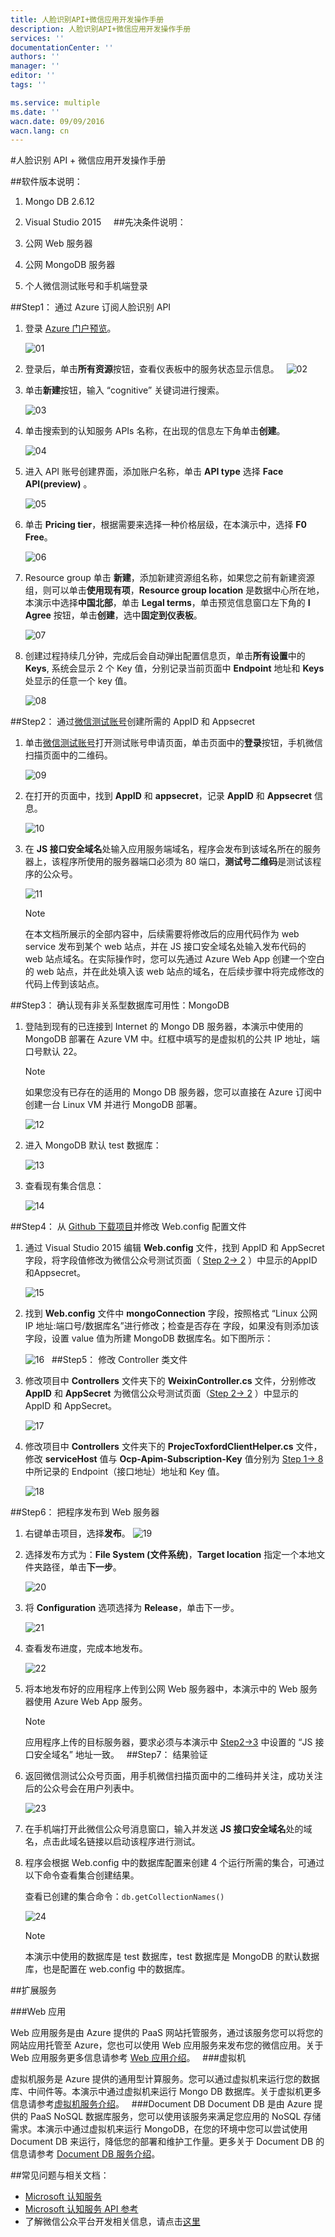 ```yaml
---
title: 人脸识别API+微信应用开发操作手册
description: 人脸识别API+微信应用开发操作手册
services: ''
documentationCenter: ''
authors: ''
manager: ''
editor: ''
tags: ''

ms.service: multiple
ms.date: ''
wacn.date: 09/09/2016
wacn.lang: cn
---
```


#人脸识别 API + 微信应用开发操作手册

##软件版本说明：
1. Mongo DB 2.6.12
2. Visual Studio 2015
 
 
##先决条件说明：

1. 公网 Web 服务器
2. 公网 MongoDB 服务器
3. 个人微信测试账号和手机端登录

##Step1： 通过 Azure 订阅人脸识别 API

1. 登录 [Azure 门户预览](https://portal.azure.cn/)。

    ![01](./media/azure-cognitive-services-face-api-wechat-app/01.png)

2. 登录后，单击**所有资源**按钮，查看仪表板中的服务状态显示信息。
     
    ![02](./media/azure-cognitive-services-face-api-wechat-app/02.png)

3. 单击**新建**按钮，输入 “cognitive” 关键词进行搜索。

    ![03](./media/azure-cognitive-services-face-api-wechat-app/03.png)

4. 单击搜索到的认知服务 APIs 名称，在出现的信息左下角单击**创建**。

    ![04](./media/azure-cognitive-services-face-api-wechat-app/04.png)

5. 进入 API 账号创建界面，添加账户名称，单击 **API type** 选择 **Face API(preview)** 。

    ![05](./media/azure-cognitive-services-face-api-wechat-app/05.png)

6. 单击 **Pricing tier**，根据需要来选择一种价格层级，在本演示中，选择 **F0 Free**。

    ![06](./media/azure-cognitive-services-face-api-wechat-app/06.png)

7. Resource group 单击 **新建**，添加新建资源组名称，如果您之前有新建资源组，则可以单击**使用现有项**，**Resource group location** 是数据中心所在地，本演示中选择**中国北部**，单击 **Legal terms**，单击预览信息窗口左下角的 **I Agree** 按钮，单击**创建**，选中**固定到仪表板**。

    ![07](./media/azure-cognitive-services-face-api-wechat-app/07.png)

8. <a name="step1-8"></a>创建过程持续几分钟，完成后会自动弹出配置信息页，单击**所有设置**中的 **Keys**, 系统会显示 2 个 Key 值，分别记录当前页面中  **Endpoint** 地址和 **Keys** 处显示的任意一个 key 值。

    ![08](./media/azure-cognitive-services-face-api-wechat-app/08.png)

##Step2： 通过[微信测试账号](http://mp.weixin.qq.com/debug/cgi-bin/sandboxinfo?action=showinfo&t=sandbox/index)创建所需的 AppID 和 Appsecret

1. 单击[微信测试账号](http://mp.weixin.qq.com/debug/cgi-bin/sandboxinfo?action=showinfo&t=sandbox/index)打开测试账号申请页面，单击页面中的**登录**按钮，手机微信扫描页面中的二维码。

    ![09](./media/azure-cognitive-services-face-api-wechat-app/09.png)

2. <a name="step2-2"></a>在打开的页面中，找到 **AppID** 和 **appsecret**，记录 **AppID** 和 **Appsecret** 信息。

    ![10](./media/azure-cognitive-services-face-api-wechat-app/10.png)
     
3. <a name="step2-3"></a>在 **JS 接口安全域名**处输入应用服务端域名，程序会发布到该域名所在的服务器上，该程序所使用的服务器端口必须为 80 端口，**测试号二维码**是测试该程序的公众号。

    ![11](./media/azure-cognitive-services-face-api-wechat-app/11.png)

    >[!NOTE]
    >在本文档所展示的全部内容中，后续需要将修改后的应用代码作为 web service 发布到某个 web 站点，并在 JS 接口安全域名处输入发布代码的 web 站点域名。在实际操作时，您可以先通过 Azure Web App 创建一个空白的 web 站点，并在此处填入该 web 站点的域名，在后续步骤中将完成修改的代码上传到该站点。

##Step3： 确认现有非关系型数据库可用性：MongoDB

1. 登陆到现有的已连接到 Internet 的 Mongo DB 服务器，本演示中使用的 MongoDB 部署在 Azure VM 中。红框中填写的是虚拟机的公共 IP 地址，端口号默认 22。

    >[!NOTE]
    >如果您没有已存在的适用的 Mongo DB 服务器，您可以直接在 Azure 订阅中创建一台 Linux VM 并进行 MongoDB 部署。

    ![12](./media/azure-cognitive-services-face-api-wechat-app/12.png)

2. 进入 MongoDB 默认 test 数据库：

    ![13](./media/azure-cognitive-services-face-api-wechat-app/13.png)

3. 查看现有集合信息：

    ![14](./media/azure-cognitive-services-face-api-wechat-app/14.png)

##Step4： 从 [Github 下载项目](https://github.com/MSAICognitiveServices/FaceWechat)并修改 Web.config 配置文件

1. 通过 Visual Studio 2015 编辑 **Web.config** 文件，找到 AppID 和 AppSecret 字段，将字段值修改为微信公众号测试页面（ [Step 2-> 2](#step2-2) ）中显示的AppID和Appsecret。

    ![15](./media/azure-cognitive-services-face-api-wechat-app/15.png)

2. 找到 **Web.config** 文件中 **mongoConnection** 字段，按照格式 “Linux 公网 IP 地址:端口号/数据库名”进行修改；检查是否存在 **<add key=”mongoDb”>** 字段，如果没有则添加该字段，设置 value 值为所建 MongoDB 数据库名。如下图所示：

    ![16](./media/azure-cognitive-services-face-api-wechat-app/16.png)
     
##Step5： 修改 Controller 类文件

1. 修改项目中 **Controllers** 文件夹下的 **WeixinController.cs** 文件，分别修改 **AppID** 和 **AppSecret** 为微信公众号测试页面（[Step 2-> 2](#step2-2) ）中显示的 AppID 和 AppSecret。

    ![17](./media/azure-cognitive-services-face-api-wechat-app/17.png)

2. 修改项目中 **Controllers** 文件夹下的 **ProjecToxfordClientHelper.cs** 文件，修改 **serviceHost** 值与 **Ocp-Apim-Subscription-Key** 值分别为  [Step 1-> 8](#step1-8) 中所记录的 Endpoint（接口地址）地址和 Key 值。

    ![18](./media/azure-cognitive-services-face-api-wechat-app/18.png)

##Step6： 把程序发布到 Web 服务器

1. 右键单击项目，选择**发布**。
    ![19](./media/azure-cognitive-services-face-api-wechat-app/19.png)

2. 选择发布方式为：**File System (文件系统)**，**Target location** 指定一个本地文件夹路径，单击**下一步**。

    ![20](./media/azure-cognitive-services-face-api-wechat-app/20.png)

3. 将 **Configuration** 选项选择为 **Release**，单击下一步。

    ![21](./media/azure-cognitive-services-face-api-wechat-app/21.png)

4. 查看发布进度，完成本地发布。

    ![22](./media/azure-cognitive-services-face-api-wechat-app/22.png)

5. 将本地发布好的应用程序上传到公网 Web 服务器中，本演示中的 Web 服务器使用 Azure Web App 服务。

    >[!NOTE]
    >应用程序上传的目标服务器，要求必须与本演示中 [Step2->3](#step2-3) 中设置的 “JS 接口安全域名” 地址一致。
     
##Step7： 结果验证

1. 返回微信测试公众号页面，用手机微信扫描页面中的二维码并关注，成功关注后的公众号会在用户列表中。

    ![23](./media/azure-cognitive-services-face-api-wechat-app/23.png)

2. 在手机端打开此微信公众号消息窗口，输入并发送 **JS 接口安全域名**处的域名，点击此域名链接以启动该程序进行测试。

3. 程序会根据 Web.config 中的数据库配置来创建 4 个运行所需的集合，可通过以下命令查看集合创建结果。

    查看已创建的集合命令：`db.getCollectionNames()`

    ![24](./media/azure-cognitive-services-face-api-wechat-app/24.png)	

    >[!NOTE]
    >本演示中使用的数据库是 test 数据库，test 数据库是 MongoDB 的默认数据库，也是配置在 web.config 中的数据库。

##扩展服务

###Web 应用

Web 应用服务是由 Azure 提供的 PaaS 网站托管服务，通过该服务您可以将您的网站应用托管至 Azure，您也可以使用 Web 应用服务来发布您的微信应用。关于 Web 应用服务更多信息请参考 [Web 应用介绍](https://www.azure.cn/home/features/web-site/)。
 
###虚拟机

虚拟机服务是 Azure 提供的通用型计算服务。您可以通过虚拟机来运行您的数据库、中间件等。本演示中通过虚拟机来运行 Mongo DB 数据库。关于虚拟机更多信息请参考[虚拟机服务介绍](https://www.azure.cn/home/features/virtual-machines/)。
 
###Document DB
Document DB 是由 Azure 提供的 PaaS NoSQL 数据库服务，您可以使用该服务来满足您应用的 NoSQL 存储需求。本演示中通过虚拟机来运行 MongoDB，在您的环境中您可以尝试使用 Document DB 来运行，降低您的部署和维护工作量。更多关于 Document DB 的信息请参考 [Document DB 服务介绍](https://www.azure.cn/home/features/documentdb/)。

##常见问题与相关文档：

- [Microsoft 认知服务](https://www.azure.cn/cognitive-services/zh-cn/face-api)
- [Microsoft 认知服务 API 参考](https://dev.cognitive.azure.cn/docs/services/563879b61984550e40cbbe8d/)
- 了解微信公众平台开发相关信息，请点击[这里](https://mp.weixin.qq.com/wiki/home/index.html)
